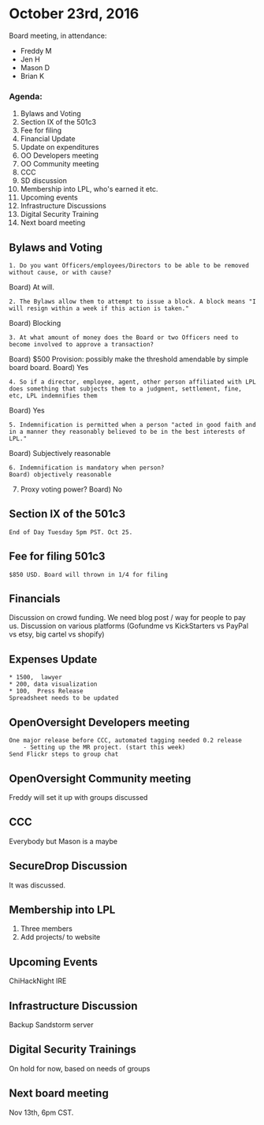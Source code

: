 # October 23rd, 2016

Board meeting, in attendance:
 * Freddy M
 * Jen H 
 * Mason D 
 * Brian K

### Agenda: 
1. Bylaws and Voting
2. Section IX of the 501c3
3. Fee for filing 
4. Financial Update
5. Update on expenditures
6. OO Developers meeting
7. OO Community meeting
8. CCC 
9. SD discussion
10. Membership into LPL, who's earned it etc. 
11. Upcoming events
12. Infrastructure Discussions
13. Digital Security Training
14. Next board meeting

## Bylaws and Voting
	1. Do you want Officers/employees/Directors to be able to be removed without cause, or with cause? 
  Board) At will. 

	2. The Bylaws allow them to attempt to issue a block. A block means "I will resign within a week if this action is taken." 
  Board) Blocking
 
	3. At what amount of money does the Board or two Officers need to become involved to approve a transaction? 
  Board) $500
	Provision: possibly make the threshold amendable by simple board board. 
	Board) Yes
  
	4. So if a director, employee, agent, other person affiliated with LPL does something that subjects them to a judgment, settlement, fine, etc, LPL indemnifies them
  Board) Yes

	5. Indemnification is permitted when a person "acted in good faith and in a manner they reasonably believed to be in the best interests of LPL."
  Board) Subjectively reasonable
  
	6. Indemnification is mandatory when person? 
	Board) objectively reasonable

  7. Proxy voting power?
  Board) No
  
## Section IX of the 501c3
	End of Day Tuesday 5pm PST. Oct 25.

## Fee for filing 501c3 
	$850 USD. Board will thrown in 1/4 for filing

## Financials
  Discussion on crowd funding. We need blog post / way for people to pay us. Discussion on various platforms (Gofundme vs KickStarters vs PayPal vs etsy, big cartel vs shopify)

## Expenses Update
	* 1500,  lawyer
	* 200, data visualization
	* 100,  Press Release
	Spreadsheet needs to be updated

## OpenOversight Developers meeting
	One major release before CCC, automated tagging needed 0.2 release
		- Setting up the MR project. (start this week)
	Send Flickr steps to group chat

## OpenOversight Community meeting
  Freddy will set it up with groups discussed
  
## CCC 
  Everybody but Mason is a maybe

## SecureDrop Discussion 
  It was discussed.

## Membership into LPL
  1. Three members 
  2. Add projects/ to website
  
## Upcoming Events
  ChiHackNight
  IRE
  
## Infrastructure Discussion
  Backup Sandstorm server

## Digital Security Trainings
  On hold for now, based on needs of groups
  
## Next board meeting
  Nov 13th, 6pm CST. 
 
